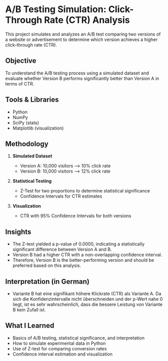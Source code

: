 # A/B Testing Simulation: Click-Through Rate (CTR) Analysis

This project simulates and analyzes an A/B test comparing two versions of a website or advertisement to determine which version achieves a higher click-through rate (CTR).

## Objective
To understand the A/B testing process using a simulated dataset and evaluate whether Version B performs significantly better than Version A in terms of CTR.

## Tools & Libraries
- Python
- NumPy
- SciPy (stats)
- Matplotlib (visualization)

## Methodology
1. **Simulated Dataset**  
   - Version A: 10,000 visitors --> 10% click rate  
   - Version B: 10,000 visitors --> 12% click rate

2. **Statistical Testing**
   - Z-Test for two proportions to determine statistical significance
   - Confidence Intervals for CTR estimates

3. **Visualization**
   - CTR with 95% Confidence Intervals for both versions

## Insights
- The Z-test yielded a p-value of 0.0000, indicating a statistically significant difference between Version A and B.
- Version B had a higher CTR with a non-overlapping confidence interval.
- Therefore, Version B is the better-performing version and should be preferred based on this analysis.

## Interpretation (in German)
- Variante B hat eine signifikant höhere Klickrate (CTR) als Variante A. Da sich die Konfidenzintervalle nicht überschneiden und der p-Wert nahe 0 liegt, ist es sehr wahrscheinlich, dass die bessere Leistung von Variante B kein Zufall ist.

## What I Learned
- Basics of A/B testing, statistical significance, and interpretation
- How to simulate experimental data in Python
- Use of Z-test for comparing conversion rates
- Confidence interval estimation and visualization
